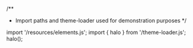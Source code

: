 <!--
type: template
name: clock
-->
/**
 * Import paths and theme-loader used for demonstration purposes
 */

import '/resources/elements.js';
import { halo } from '/theme-loader.js';
halo();
